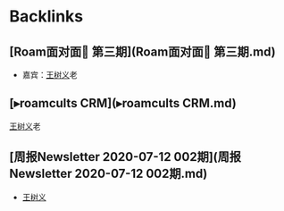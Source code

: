 
# Backlinks
## [Roam面对面🍜 第三期](Roam面对面🍜 第三期.md)
- 嘉宾：[王树义](王树义.md)老

## [▸roamcults CRM](▸roamcults CRM.md)
[王树义](王树义.md)老

## [周报Newsletter 2020-07-12 002期](周报Newsletter 2020-07-12 002期.md)
- [王树义](王树义.md)

